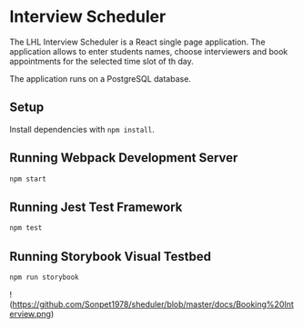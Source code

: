 # Interview Scheduler

The LHL Interview Scheduler is a React single page application. The application allows to enter students names, choose interviewers and book appointments for the selected time slot of th day.

The application runs on a PostgreSQL database.

## Setup

Install dependencies with `npm install`.

## Running Webpack Development Server

```sh
npm start
```

## Running Jest Test Framework

```sh
npm test
```

## Running Storybook Visual Testbed

```sh
npm run storybook
```

!(https://github.com/Sonpet1978/sheduler/blob/master/docs/Booking%20Interview.png)


